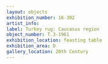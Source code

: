 ```yaml
---
layout: objects
exhibition_number: 16-302
artist_info: 
label: Turkey rug: Caucasus region
object_number: T.3-1961
exhibition_location: feasting table
exhibition_area: D
gallery_location: 20th Century
---
```

